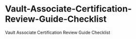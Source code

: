 # Vault-Associate-Certification-Review-Guide-Checklist
Vault Associate Certification Review Guide Checklist
